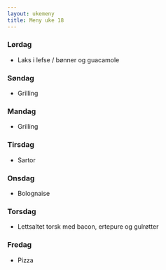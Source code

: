 ```yaml
---
layout: ukemeny
title: Meny uke 18
---
```


### Lørdag

- Laks i lefse / bønner og guacamole

### Søndag

- Grilling

### Mandag

- Grilling

### Tirsdag

- Sartor

### Onsdag

- Bolognaise

### Torsdag

- Lettsaltet torsk med bacon, ertepure og gulrøtter

### Fredag

- Pizza

